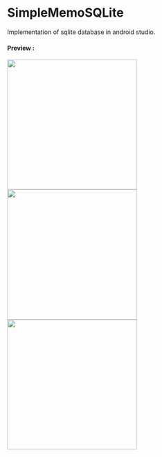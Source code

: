 # SimpleMemoSQLite
Implementation of sqlite database in android studio.<br>
<h4>Preview : </h4>
<img src='https://image.ibb.co/e0SUQe/Screen_Shot_2018_08_04_at_23_10_09.png' height='300px' widht='150px' /> <br>
<img src='https://image.ibb.co/ecEyJz/Screen_Shot_2018_08_04_at_23_10_24.png' height='300px' widht='150px' /> <br>
<img src='https://image.ibb.co/n2skyz/Screen_Shot_2018_08_04_at_23_10_40.png' height='300px' widht='150px'/>

